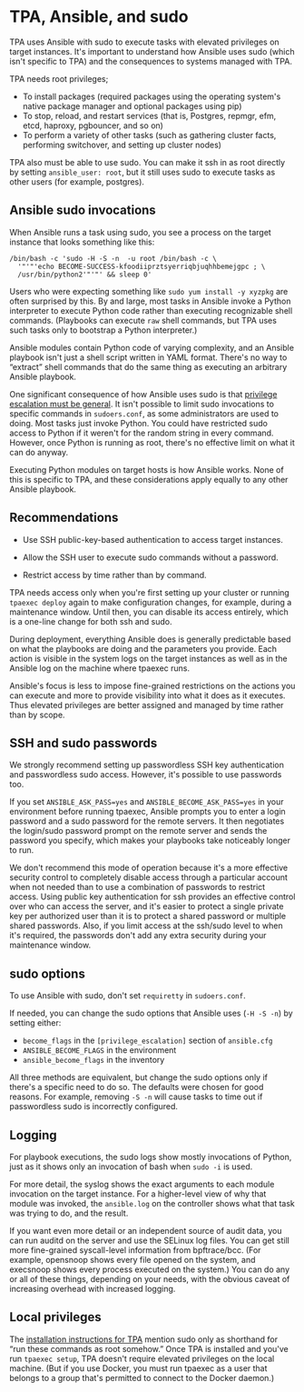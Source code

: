 # TPA, Ansible, and sudo

TPA uses Ansible with sudo to execute tasks with elevated privileges
on target instances. 
It's important to understand how Ansible uses sudo (which isn't specific to TPA) 
and the consequences to systems managed
with TPA.

TPA needs root privileges;

* To install packages (required packages using the operating system's
  native package manager and optional packages using pip)
* To stop, reload, and restart services (that is, Postgres, repmgr, efm, etcd,
  haproxy, pgbouncer, and so on)
* To perform a variety of other tasks (such as gathering cluster facts,
  performing switchover, and setting up cluster nodes)

TPA also must be able to use sudo. You can make it ssh in as root
directly by setting `ansible_user: root`, but it still uses sudo to
execute tasks as other users (for example, postgres).

## Ansible sudo invocations

When Ansible runs a task using sudo, you see a process on the
target instance that looks something like this:

```
/bin/bash -c 'sudo -H -S -n  -u root /bin/bash -c \
  '"'"'echo BECOME-SUCCESS-kfoodiiprztsyerriqbjuqhhbemejgpc ; \
  /usr/bin/python2'"'"' && sleep 0'
```

Users who were expecting something like `sudo yum install -y xyzpkg`
are often surprised by this. By and large, most tasks in Ansible
invoke a Python interpreter to execute Python code rather than
executing recognizable shell commands. (Playbooks can execute `raw`
shell commands, but TPA uses such tasks only to bootstrap a Python
interpreter.)

Ansible modules contain Python code of varying complexity, and an
Ansible playbook isn't just a shell script written in YAML format.
There's no way to “extract” shell commands that do the same thing
as executing an arbitrary Ansible playbook.

One significant consequence of how Ansible uses sudo is that [privilege
escalation must be general](https://docs.ansible.com/ansible/latest/playbook_guide/playbooks_privilege_escalation.html#privilege-escalation-must-be-general). It isn't possible
to limit sudo invocations to specific commands in `sudoers.conf`,
as some administrators are used to doing. Most tasks just invoke Python.
You could have restricted sudo access to Python if it weren't
for the random string in every command. However, once Python is running as root,
there's no effective limit on what it can do anyway.

Executing Python modules on target hosts is how Ansible works.
None of this is specific to TPA, and these considerations
apply equally to any other Ansible playbook.

## Recommendations

* Use SSH public-key-based authentication to access target instances.

* Allow the SSH user to execute sudo commands without a password.

* Restrict access by time rather than by command.

TPA needs access only when you're first setting up your cluster or
running `tpaexec deploy` again to make configuration changes, for example,
during a maintenance window. Until then, you can disable its access
entirely, which is a one-line change for both ssh and sudo.

During deployment, everything Ansible does is generally predictable
based on what the playbooks are doing and the parameters you provide.
Each action is visible in the system logs on the target instances
as well as in the Ansible log on the machine where tpaexec runs.

Ansible's focus is less to impose fine-grained restrictions on the
actions you can execute and more to provide visibility into what it does
as it executes. Thus elevated privileges are better assigned and managed
by time rather than by scope.

## SSH and sudo passwords

We strongly recommend setting up passwordless SSH key authentication
and passwordless sudo access. However, it's possible to use passwords too.

If you set `ANSIBLE_ASK_PASS=yes` and `ANSIBLE_BECOME_ASK_PASS=yes`
in your environment before running tpaexec, Ansible prompts you to
enter a login password and a sudo password for the remote servers. It
then negotiates the login/sudo password prompt on the remote server
and sends the password you specify, which makes your playbooks take
noticeably longer to run.

We don't recommend this mode of operation because it's a more
effective security control to completely disable access through a
particular account when not needed than to use a combination of
passwords to restrict access. Using public key authentication for ssh
provides an effective control over who can access the server, and it's
easier to protect a single private key per authorized user than it is to
protect a shared password or multiple shared passwords. Also, if you
limit access at the ssh/sudo level to when it's required, the passwords
don't add any extra security during your maintenance window.

## sudo options

To use Ansible with sudo, don't set `requiretty` in `sudoers.conf`.

If needed, you can change the sudo options that Ansible uses
(`-H -S -n`) by setting either:
- `become_flags` in the `[privilege_escalation]` section of `ansible.cfg`
- `ANSIBLE_BECOME_FLAGS` in the environment
- `ansible_become_flags` in the inventory 

All three methods are equivalent, but change
the sudo options only if there's a specific need to do so. The defaults
were chosen for good reasons. For example, removing `-S -n` will cause
tasks to time out if passwordless sudo is incorrectly configured.

## Logging

For playbook executions, the sudo logs show mostly invocations of
Python, just as it shows only an invocation of bash when
`sudo -i` is used.

For more detail, the syslog shows the exact arguments to each module
invocation on the target instance. For a higher-level view of why that
module was invoked, the `ansible.log` on the controller shows what that
task was trying to do, and the result.

If you want even more detail or an independent source of audit data,
you can run auditd on the server and use the SELinux log files. You can
get still more fine-grained syscall-level information from bpftrace/bcc.
(For example, opensnoop shows every file opened on the system, and execsnoop
shows every process executed on the system.) You can do any or all of
these things, depending on your needs, with the obvious caveat of
increasing overhead with increased logging.

## Local privileges

The
[installation instructions for TPA](INSTALL.md)
mention sudo only as shorthand for “run these commands as root somehow.”
Once TPA is installed and you've run `tpaexec setup`, TPA
doesn't require elevated privileges on the local machine. (But
if you use Docker, you must run tpaexec as a user that belongs to a
group that's permitted to connect to the Docker daemon.)
